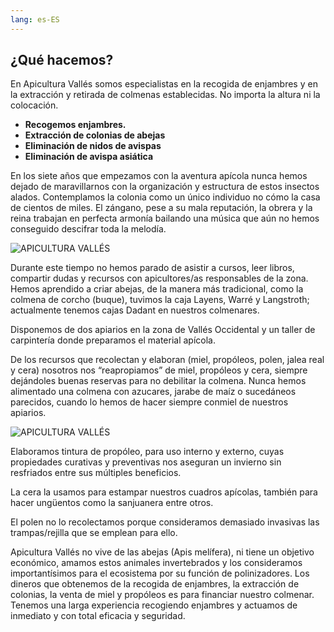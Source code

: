 ```yaml
---
lang: es-ES
---
```


## ¿Qué hacemos?

En Apicultura Vallés somos especialistas en la recogida de enjambres y en la extracción y retirada de colmenas establecidas. No importa la altura ni la colocación.

- **Recogemos enjambres.**
- **Extracción de colonias de abejas**
- **Eliminación de nidos de avispas**
- **Eliminación de avispa asiática**

En los siete años que empezamos con la aventura apícola nunca hemos dejado de maravillarnos con la organización y estructura de estos insectos alados. Contemplamos la colonia como un único individuo no cómo la casa de cientos de miles. El zángano, pese a su mala reputación, la obrera y la reina trabajan en perfecta armonía bailando una música que aún no hemos conseguido descifrar toda la melodía.

![APICULTURA VALLÉS](/img/dani.jpeg)

Durante este tiempo no hemos parado de asistir a cursos, leer libros, compartir dudas y recursos con apicultores/as responsables de la zona. Hemos aprendido a criar abejas, de la manera más tradicional, como la colmena de corcho (buque), tuvimos la caja Layens, Warré y Langstroth; actualmente tenemos cajas Dadant en nuestros colmenares.

Disponemos de dos apiarios en la zona de Vallés Occidental y un taller de carpintería donde preparamos el material apícola.

De los recursos que recolectan y elaboran (miel, propóleos, polen, jalea real y cera) nosotros nos “reapropiamos” de miel, propóleos y cera, siempre dejándoles buenas reservas para no debilitar la colmena. Nunca hemos alimentado una colmena con azucares, jarabe de maíz o sucedáneos parecidos, cuando lo hemos de hacer siempre conmiel de nuestros apiarios.

![APICULTURA VALLÉS](/img/altura.jpeg)

Elaboramos tintura de propóleo, para uso interno y externo, cuyas propiedades curativas y preventivas nos aseguran un invierno sin resfriados entre sus múltiples beneficios.

La cera la usamos para estampar nuestros cuadros apícolas, también para hacer ungüentos como la sanjuanera entre otros.

El polen no lo recolectamos porque consideramos demasiado invasivas las trampas/rejilla que se emplean para ello.

Apicultura Vallés no vive de las abejas (Apis melífera), ni tiene un objetivo económico, amamos estos animales invertebrados y los consideramos importantísimos para el ecosistema por su función de polinizadores. Los dineros que obtenemos de la recogida de enjambres, la extracción de colonias, la venta de miel y propóleos es para financiar nuestro colmenar. Tenemos una larga experiencia recogiendo enjambres y actuamos de inmediato y con total eficacia y seguridad.